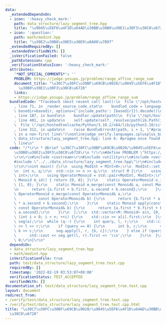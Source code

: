```yaml
---
data:
  _extendedDependsOn:
  - icon: ':heavy_check_mark:'
    path: data_structure/lazy_segment_tree.hpp
    title: "\u9045\u5EF6\u4F1D\u64AD\u30BB\u30B0\u30E1\u30F3\u30C8\u6728"
  - icon: ':question:'
    path: math/modint.hpp
    title: "\u30E2\u30B8\u30E5\u30E9\u8A08\u7B97"
  _extendedRequiredBy: []
  _extendedVerifiedWith: []
  _isVerificationFailed: false
  _pathExtension: cpp
  _verificationStatusIcon: ':heavy_check_mark:'
  attributes:
    '*NOT_SPECIAL_COMMENTS*': ''
    PROBLEM: https://judge.yosupo.jp/problem/range_affine_range_sum
    document_title: "\u30C7\u30FC\u30BF\u69CB\u9020/\u9045\u5EF6\u4F1D\u64AD\u30BB\
      \u30B0\u30E1\u30F3\u30C8\u6728"
    links:
    - https://judge.yosupo.jp/problem/range_affine_range_sum
  bundledCode: "Traceback (most recent call last):\n  File \"/opt/hostedtoolcache/Python/3.10.2/x64/lib/python3.10/site-packages/onlinejudge_verify/documentation/build.py\"\
    , line 71, in _render_source_code_stat\n    bundled_code = language.bundle(stat.path,\
    \ basedir=basedir, options={'include_paths': [basedir]}).decode()\n  File \"/opt/hostedtoolcache/Python/3.10.2/x64/lib/python3.10/site-packages/onlinejudge_verify/languages/cplusplus.py\"\
    , line 187, in bundle\n    bundler.update(path)\n  File \"/opt/hostedtoolcache/Python/3.10.2/x64/lib/python3.10/site-packages/onlinejudge_verify/languages/cplusplus_bundle.py\"\
    , line 401, in update\n    self.update(self._resolve(pathlib.Path(included), included_from=path))\n\
    \  File \"/opt/hostedtoolcache/Python/3.10.2/x64/lib/python3.10/site-packages/onlinejudge_verify/languages/cplusplus_bundle.py\"\
    , line 312, in update\n    raise BundleErrorAt(path, i + 1, \"#pragma once found\
    \ in a non-first line\")\nonlinejudge_verify.languages.cplusplus_bundle.BundleErrorAt:\
    \ data_structure/lazy_segment_tree.hpp: line 6: #pragma once found in a non-first\
    \ line\n"
  code: "/*\r\n * @brief \u30C7\u30FC\u30BF\u69CB\u9020/\u9045\u5EF6\u4F1D\u64AD\u30BB\
    \u30B0\u30E1\u30F3\u30C8\u6728\r\n */\r\n#define PROBLEM \"https://judge.yosupo.jp/problem/range_affine_range_sum\"\
    \r\n\r\n#include <iostream>\r\n#include <utility>\r\n#include <vector>\r\n\r\n\
    #include \"../../data_structure/lazy_segment_tree.hpp\"\r\n#include \"../../math/modint.hpp\"\
    \r\n\r\nint main() {\r\n  using ModInt = MInt<0>;\r\n  ModInt::set_mod(998244353);\r\
    \n  int n, q;\r\n  std::cin >> n >> q;\r\n  struct M {\r\n    using Monoid = std::pair<ModInt,\
    \ int>;\r\n    using OperatorMonoid = std::pair<ModInt, ModInt>;\r\n    static\
    \ Monoid m_id() { return {0, 0}; }\r\n    static OperatorMonoid o_id() { return\
    \ {1, 0}; }\r\n    static Monoid m_merge(const Monoid& a, const Monoid& b) {\r\
    \n      return {a.first + b.first, a.second + b.second};\r\n    }\r\n    static\
    \ OperatorMonoid o_merge(const OperatorMonoid& a,\r\n                        \
    \          const OperatorMonoid& b) {\r\n      return {b.first * a.first, b.first\
    \ * a.second + b.second};\r\n    }\r\n    static Monoid apply(const Monoid& a,\
    \ const OperatorMonoid& b) {\r\n      return {a.first * b.first + b.second * a.second,\
    \ a.second};\r\n    }\r\n  };\r\n  std::vector<M::Monoid> a(n, {0, 1});\r\n  for\
    \ (int i = 0; i < n; ++i) {\r\n    std::cin >> a[i].first;\r\n  }\r\n  LazySegmentTree<M>\
    \ seg(a);\r\n  while (q--) {\r\n    int query, l, r;\r\n    std::cin >> query\
    \ >> l >> r;\r\n    if (query == 0) {\r\n      int b, c;\r\n      std::cin >>\
    \ b >> c;\r\n      seg.apply(l, r, {b, c});\r\n    } else if (query == 1) {\r\n\
    \      std::cout << seg.get(l, r).first << '\\n';\r\n    }\r\n  }\r\n  return\
    \ 0;\r\n}\r\n"
  dependsOn:
  - data_structure/lazy_segment_tree.hpp
  - math/modint.hpp
  isVerificationFile: true
  path: test/data_structure/lazy_segment_tree.test.cpp
  requiredBy: []
  timestamp: '2022-02-19 03:53:07+09:00'
  verificationStatus: TEST_ACCEPTED
  verifiedWith: []
documentation_of: test/data_structure/lazy_segment_tree.test.cpp
layout: document
redirect_from:
- /verify/test/data_structure/lazy_segment_tree.test.cpp
- /verify/test/data_structure/lazy_segment_tree.test.cpp.html
title: "\u30C7\u30FC\u30BF\u69CB\u9020/\u9045\u5EF6\u4F1D\u64AD\u30BB\u30B0\u30E1\u30F3\
  \u30C8\u6728"
---
```

